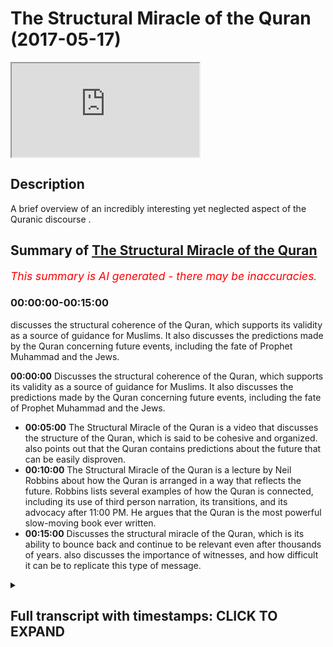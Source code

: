 # The Structural Miracle of the Quran (2017-05-17)

<iframe loading='lazy' allow='autoplay' src='https://www.youtube.com/embed/ciQVUBMyVkY'></iframe>

## Description

A brief overview of an incredibly interesting yet neglected aspect of the Quranic discourse .

## Summary of [The Structural Miracle of the Quran](https://www.youtube.com/watch?v=ciQVUBMyVkY)

*<span style="color:red; font-size:125%">This summary is AI generated - there may be inaccuracies</span>. [](/)*

### <a onclick="modifyYTiframeseektime('0')">00:00:00-00:15:00</a>

 discusses the structural coherence of the Quran, which supports its validity as a source of guidance for Muslims. It also discusses the predictions made by the Quran concerning future events, including the fate of Prophet Muhammad and the Jews.

**<a onclick="modifyYTiframeseektime('0')">00:00:00</a>** Discusses the structural coherence of the Quran, which supports its validity as a source of guidance for Muslims. It also discusses the predictions made by the Quran concerning future events, including the fate of Prophet Muhammad and the Jews.

* **<a onclick="modifyYTiframeseektime('300')">00:05:00</a>** The Structural Miracle of the Quran is a video that discusses the structure of the Quran, which is said to be cohesive and organized.  also points out that the Quran contains predictions about the future that can be easily disproven.
* **<a onclick="modifyYTiframeseektime('600')">00:10:00</a>** The Structural Miracle of the Quran is a lecture by Neil Robbins about how the Quran is arranged in a way that reflects the future. Robbins lists several examples of how the Quran is connected, including its use of third person narration, its transitions, and its advocacy after 11:00 PM. He argues that the Quran is the most powerful slow-moving book ever written.
* **<a onclick="modifyYTiframeseektime('900')">00:15:00</a>** Discusses the structural miracle of the Quran, which is its ability to bounce back and continue to be relevant even after thousands of years.  also discusses the importance of witnesses, and how difficult it can be to replicate this type of message.

<details><summary><h2>Full transcript with timestamps: CLICK TO EXPAND</h2></summary>

<a onclick="modifyYTiframeseektime('0')">0:00:00</a> and patina people ability age would you  
<a onclick="modifyYTiframeseektime('8')">0:00:08</a> a party so they wanted to focus on  
<a onclick="modifyYTiframeseektime('12')">0:00:12</a> another part of the world called Islamic  
<a onclick="modifyYTiframeseektime('16')">0:00:16</a> proof yeah which is the structural  
<a onclick="modifyYTiframeseektime('21')">0:00:21</a> coherence of the plan which is something  
<a onclick="modifyYTiframeseektime('24')">0:00:24</a> which is kind of not really spoken about  
<a onclick="modifyYTiframeseektime('26')">0:00:26</a> too much the structural provision of art  
<a onclick="modifyYTiframeseektime('28')">0:00:28</a> I personally believe that it offers  
<a onclick="modifyYTiframeseektime('31')">0:00:31</a> another layer of very powerful  
<a onclick="modifyYTiframeseektime('32')">0:00:32</a> argumentation for someone to promote  
<a onclick="modifyYTiframeseektime('36')">0:00:36</a> Islam I basically added another layer of  
<a onclick="modifyYTiframeseektime('39')">0:00:39</a> evidence for the Islamic charity once  
<a onclick="modifyYTiframeseektime('43')">0:00:43</a> again here before we start is an  
<a onclick="modifyYTiframeseektime('46')">0:00:46</a> important caveat that to put forward  
<a onclick="modifyYTiframeseektime('48')">0:00:48</a> which is that Iran itself wasn't result  
<a onclick="modifyYTiframeseektime('51')">0:00:51</a> Buddha long ago so the property was 40  
<a onclick="modifyYTiframeseektime('53')">0:00:53</a> years old when he know the promise to go  
<a onclick="modifyYTiframeseektime('57')">0:00:57</a> to him in the bath shut up  
<a onclick="modifyYTiframeseektime('58')">0:00:58</a> and obviously the span of 23 years he  
<a onclick="modifyYTiframeseektime('62')">0:01:02</a> received the bronze piece meal like  
<a onclick="modifyYTiframeseektime('65')">0:01:05</a> piece by piece until he died at the age  
<a onclick="modifyYTiframeseektime('67')">0:01:07</a> of 63  
<a onclick="modifyYTiframeseektime('68')">0:01:08</a> now this itself is interesting okay this  
<a onclick="modifyYTiframeseektime('71')">0:01:11</a> is this is healthy interesting why  
<a onclick="modifyYTiframeseektime('74')">0:01:14</a> because the thing is you realize that  
<a onclick="modifyYTiframeseektime('76')">0:01:16</a> before on despite it being completed in  
<a onclick="modifyYTiframeseektime('79')">0:01:19</a> terms of its structure and despite it  
<a onclick="modifyYTiframeseektime('83')">0:01:23</a> being also something which we know ended  
<a onclick="modifyYTiframeseektime('87')">0:01:27</a> when it needed to be ended  
<a onclick="modifyYTiframeseektime('89')">0:01:29</a> absolutely Maya in the Quran it says in  
<a onclick="modifyYTiframeseektime('91')">0:01:31</a> chapter 5 verse 2 it says and you'll  
<a onclick="modifyYTiframeseektime('93')">0:01:33</a> make mint electric vehicle we're at  
<a onclick="modifyYTiframeseektime('95')">0:01:35</a> Mount Wellington amateur only two level  
<a onclick="modifyYTiframeseektime('97')">0:01:37</a> disseminated in a suspected religion and  
<a onclick="modifyYTiframeseektime('99')">0:01:39</a> I complete multiple to use exception so  
<a onclick="modifyYTiframeseektime('102')">0:01:42</a> in other words the Quranic message was  
<a onclick="modifyYTiframeseektime('105')">0:01:45</a> fully revealed yeah this is a ton of  
<a onclick="modifyYTiframeseektime('108')">0:01:48</a> evidence for the validity of his life  
<a onclick="modifyYTiframeseektime('112')">0:01:52</a> what was in chapter 5 verse 67 underpins  
<a onclick="modifyYTiframeseektime('115')">0:01:55</a> a lot of analysis it says yeah you had  
<a onclick="modifyYTiframeseektime('121')">0:02:01</a> yeah you know so well that man what did  
<a onclick="modifyYTiframeseektime('123')">0:02:03</a> I like am a robbery  
<a onclick="modifyYTiframeseektime('124')">0:02:04</a> what is a  
<a onclick="modifyYTiframeseektime('126')">0:02:06</a> forever last an eternity well no me a  
<a onclick="modifyYTiframeseektime('128')">0:02:08</a> single community says that Oh profit  
<a onclick="modifyYTiframeseektime('132')">0:02:12</a> basically say to the people that which  
<a onclick="modifyYTiframeseektime('136')">0:02:16</a> you have revealed to you from your Lord  
<a onclick="modifyYTiframeseektime('140')">0:02:20</a> or has come down to you from your Lord  
<a onclick="modifyYTiframeseektime('142')">0:02:22</a> and if you don't do this and you have  
<a onclick="modifyYTiframeseektime('144')">0:02:24</a> not put forward or you have lost you  
<a onclick="modifyYTiframeseektime('146')">0:02:26</a> have not basically fulfilled your  
<a onclick="modifyYTiframeseektime('147')">0:02:27</a> mission sending the message and then the  
<a onclick="modifyYTiframeseektime('151')">0:02:31</a> interesting last part of the area is  
<a onclick="modifyYTiframeseektime('152')">0:02:32</a> well love we are similar I mean an  
<a onclick="modifyYTiframeseektime('155')">0:02:35</a> entity that certainly Allah will protect  
<a onclick="modifyYTiframeseektime('157')">0:02:37</a> you from the people the Prophet Mohammed  
<a onclick="modifyYTiframeseektime('161')">0:02:41</a> Salim was engaged in warfare on a yearly  
<a onclick="modifyYTiframeseektime('164')">0:02:44</a> basis I think if you count it probably  
<a onclick="modifyYTiframeseektime('167')">0:02:47</a> about two wars a year so he had an equal  
<a onclick="modifyYTiframeseektime('170')">0:02:50</a> chance to be killed at each time each  
<a onclick="modifyYTiframeseektime('172')">0:02:52</a> time please but what I would say alone  
<a onclick="modifyYTiframeseektime('175')">0:02:55</a> protect you from the people together so  
<a onclick="modifyYTiframeseektime('178')">0:02:58</a> the first point of interest here is half  
<a onclick="modifyYTiframeseektime('181')">0:03:01</a> considered and by the Midway how could  
<a onclick="modifyYTiframeseektime('183')">0:03:03</a> anyone guarantee that year it's not like  
<a onclick="modifyYTiframeseektime('186')">0:03:06</a> today's lot of the profit actually where  
<a onclick="modifyYTiframeseektime('188')">0:03:08</a> does it was mercy for the most part in  
<a onclick="modifyYTiframeseektime('190')">0:03:10</a> light manservant with defensive war yeah  
<a onclick="modifyYTiframeseektime('193')">0:03:13</a> so there was thought when the program  
<a onclick="modifyYTiframeseektime('195')">0:03:15</a> was going out that he was going on him  
<a onclick="modifyYTiframeseektime('196')">0:03:16</a> so it wasn't people going on his body  
<a onclick="modifyYTiframeseektime('199')">0:03:19</a> when he went out each time of the times  
<a onclick="modifyYTiframeseektime('202')">0:03:22</a> you'd be killed each time each every  
<a onclick="modifyYTiframeseektime('204')">0:03:24</a> time you become how come is the puranas  
<a onclick="modifyYTiframeseektime('207')">0:03:27</a> being so confident here is saying that  
<a onclick="modifyYTiframeseektime('210')">0:03:30</a> alone protect you from the people and  
<a onclick="modifyYTiframeseektime('213')">0:03:33</a> otherwise you'll be protected you will  
<a onclick="modifyYTiframeseektime('214')">0:03:34</a> not be killed this is an interesting  
<a onclick="modifyYTiframeseektime('216')">0:03:36</a> thing and a very confident thing to do  
<a onclick="modifyYTiframeseektime('218')">0:03:38</a> mysterious fact it had amounts of  
<a onclick="modifyYTiframeseektime('221')">0:03:41</a> prediction of the future and it shows  
<a onclick="modifyYTiframeseektime('223')">0:03:43</a> you once again the veracity and the  
<a onclick="modifyYTiframeseektime('226')">0:03:46</a> validity of the Atlantic message another  
<a onclick="modifyYTiframeseektime('229')">0:03:49</a> thing that came to my mind was in gaja  
<a onclick="modifyYTiframeseektime('233')">0:03:53</a> resulting issue of death in chapter 2  
<a onclick="modifyYTiframeseektime('237')">0:03:57</a> and chapter 52 the Prophet Muhammad and  
<a onclick="modifyYTiframeseektime('241')">0:04:01</a> basically using human interaction with  
<a onclick="modifyYTiframeseektime('243')">0:04:03</a> Jewish tribes at the time and then many  
<a onclick="modifyYTiframeseektime('247')">0:04:07</a> of them there was peace agreement who  
<a onclick="modifyYTiframeseektime('250')">0:04:10</a> are broken apparently  
<a onclick="modifyYTiframeseektime('253')">0:04:13</a> so the client came to America criticized  
<a onclick="modifyYTiframeseektime('256')">0:04:16</a> those particular Jews at the time of 100  
<a onclick="modifyYTiframeseektime('258')">0:04:18</a> yet and basically as you may know the  
<a onclick="modifyYTiframeseektime('263')">0:04:23</a> lot of the Jewish people believe in that  
<a onclick="modifyYTiframeseektime('266')">0:04:26</a> now the chosen few that so I lost my  
<a onclick="modifyYTiframeseektime('270')">0:04:30</a> data  
<a onclick="modifyYTiframeseektime('271')">0:04:31</a> he sends down in Sioux possible for  
<a onclick="modifyYTiframeseektime('273')">0:04:33</a> unwanted you know if you think that you  
<a onclick="modifyYTiframeseektime('278')">0:04:38</a> are basically the chosen people says  
<a onclick="modifyYTiframeseektime('280')">0:04:40</a> mala sentimental notes so rich was dead  
<a onclick="modifyYTiframeseektime('284')">0:04:44</a> yeah and it's my son of it what's going  
<a onclick="modifyYTiframeseektime('288')">0:04:48</a> on but there was a good company they  
<a onclick="modifyYTiframeseektime('290')">0:04:50</a> saying which would end and then is  
<a onclick="modifyYTiframeseektime('293')">0:04:53</a> something interesting and that's  
<a onclick="modifyYTiframeseektime('295')">0:04:55</a> technically a intricacies of what I had  
<a onclick="modifyYTiframeseektime('297')">0:04:57</a> meant no no more evident department ID  
<a onclick="modifyYTiframeseektime('299')">0:04:59</a> you will never be able to do whenever we  
<a onclick="modifyYTiframeseektime('303')">0:05:03</a> wish to a hopeful of death because of  
<a onclick="modifyYTiframeseektime('306')">0:05:06</a> what their hands and forth and so just  
<a onclick="modifyYTiframeseektime('309')">0:05:09</a> assume about whether men know whether  
<a onclick="modifyYTiframeseektime('311')">0:05:11</a> the mother without the two moons very  
<a onclick="modifyYTiframeseektime('313')">0:05:13</a> rate this is a matter it's really that  
<a onclick="modifyYTiframeseektime('315')">0:05:15</a> they were never really asked for that so  
<a onclick="modifyYTiframeseektime('320')">0:05:20</a> I sit there and I ask that because of  
<a onclick="modifyYTiframeseektime('322')">0:05:22</a> what they hadn't before not was got to  
<a onclick="modifyYTiframeseektime('324')">0:05:24</a> do anything basically saying making a  
<a onclick="modifyYTiframeseektime('327')">0:05:27</a> prediction that those particularly  
<a onclick="modifyYTiframeseektime('329')">0:05:29</a> Jewish people who had broken the peace  
<a onclick="modifyYTiframeseektime('331')">0:05:31</a> agreement would never say I want to die  
<a onclick="modifyYTiframeseektime('335')">0:05:35</a> basically  
<a onclick="modifyYTiframeseektime('335')">0:05:35</a> the DS word I don't like if a Jewish  
<a onclick="modifyYTiframeseektime('338')">0:05:38</a> person came out and said this will occur  
<a onclick="modifyYTiframeseektime('340')">0:05:40</a> while he did it it every age you know  
<a onclick="modifyYTiframeseektime('344')">0:05:44</a> Islamic and this was clay animosity  
<a onclick="modifyYTiframeseektime('347')">0:05:47</a> because at one point there was the  
<a onclick="modifyYTiframeseektime('348')">0:05:48</a> breathing of the peace agreement they  
<a onclick="modifyYTiframeseektime('350')">0:05:50</a> could have easily come up that shows you  
<a onclick="modifyYTiframeseektime('351')">0:05:51</a> because the ranchers and other part of  
<a onclick="modifyYTiframeseektime('353')">0:05:53</a> Iraq yeah well can we have connect now  
<a onclick="modifyYTiframeseektime('356')">0:05:56</a> basically know him like they know their  
<a onclick="modifyYTiframeseektime('358')">0:05:58</a> fun  
<a onclick="modifyYTiframeseektime('359')">0:05:59</a> so otherwise the party was asserting  
<a onclick="modifyYTiframeseektime('361')">0:06:01</a> that those particular Jews believe that  
<a onclick="modifyYTiframeseektime('363')">0:06:03</a> our farmers true right but that they  
<a onclick="modifyYTiframeseektime('366')">0:06:06</a> would never come on say it openly in  
<a onclick="modifyYTiframeseektime('369')">0:06:09</a> that way with a publicly claimed that it  
<a onclick="modifyYTiframeseektime('372')">0:06:12</a> will never come up and say that we want  
<a onclick="modifyYTiframeseektime('374')">0:06:14</a> to die that's a prediction of the future  
<a onclick="modifyYTiframeseektime('375')">0:06:15</a> we can easily be disproven  
<a onclick="modifyYTiframeseektime('378')">0:06:18</a> all that it needs is one person to come  
<a onclick="modifyYTiframeseektime('380')">0:06:20</a> out reduce to be those diseases use  
<a onclick="modifyYTiframeseektime('383')">0:06:23</a> people and say you know I I want to buy  
<a onclick="modifyYTiframeseektime('388')">0:06:28</a> every night you know literally that's  
<a onclick="modifyYTiframeseektime('390')">0:06:30</a> what I wouldn't have to happen and then  
<a onclick="modifyYTiframeseektime('392')">0:06:32</a> under being destroyed but that didn't  
<a onclick="modifyYTiframeseektime('395')">0:06:35</a> happen which does show or think that you  
<a onclick="modifyYTiframeseektime('398')">0:06:38</a> also go for I'm new the psychologies of  
<a onclick="modifyYTiframeseektime('400')">0:06:40</a> the people and this you know this once  
<a onclick="modifyYTiframeseektime('404')">0:06:44</a> again Republicans of this councils for  
<a onclick="modifyYTiframeseektime('407')">0:06:47</a> example one is in Navarre of Maria which  
<a onclick="modifyYTiframeseektime('410')">0:06:50</a> in some aggressive attack from before  
<a onclick="modifyYTiframeseektime('412')">0:06:52</a> the crime war lost her Allah he  
<a onclick="modifyYTiframeseektime('414')">0:06:54</a> mentioned in the film I put it again  
<a onclick="modifyYTiframeseektime('418')">0:06:58</a> this this whole narrative of wisdom in  
<a onclick="modifyYTiframeseektime('421')">0:07:01</a> real  
<a onclick="modifyYTiframeseektime('422')">0:07:02</a> basically the Quran is saying became his  
<a onclick="modifyYTiframeseektime('426')">0:07:06</a> legacy of my renewal really function how  
<a onclick="modifyYTiframeseektime('430')">0:07:10</a> far  
<a onclick="modifyYTiframeseektime('430')">0:07:10</a> maybe he's hoping a diet for his lamb so  
<a onclick="modifyYTiframeseektime('433')">0:07:13</a> once again he could have discredited  
<a onclick="modifyYTiframeseektime('435')">0:07:15</a> Islam I come before you think our  
<a onclick="modifyYTiframeseektime('437')">0:07:17</a> cameras let me know you know and if they  
<a onclick="modifyYTiframeseektime('439')">0:07:19</a> didn't have a lot that we can I'm glad  
<a onclick="modifyYTiframeseektime('441')">0:07:21</a> know like with that this purse you could  
<a onclick="modifyYTiframeseektime('444')">0:07:24</a> have come forward at admit but look what  
<a onclick="modifyYTiframeseektime('445')">0:07:25</a> I was saying generally that is not a so  
<a onclick="modifyYTiframeseektime('448')">0:07:28</a> this is something which we could  
<a onclick="modifyYTiframeseektime('449')">0:07:29</a> possibly refer back to the old better  
<a onclick="modifyYTiframeseektime('451')">0:07:31</a> because it goes into kind of like a  
<a onclick="modifyYTiframeseektime('453')">0:07:33</a> prediction of future by also demonstrate  
<a onclick="modifyYTiframeseektime('457')">0:07:37</a> that the author of the Quran he knew the  
<a onclick="modifyYTiframeseektime('460')">0:07:40</a> psychologism that he would be and he's  
<a onclick="modifyYTiframeseektime('463')">0:07:43</a> challenging you to be I mean think of it  
<a onclick="modifyYTiframeseektime('465')">0:07:45</a> this is a sudden reading which I find  
<a onclick="modifyYTiframeseektime('467')">0:07:47</a> fascinating letter so I if it charges  
<a onclick="modifyYTiframeseektime('470')">0:07:50</a> you invades with great confidence do  
<a onclick="modifyYTiframeseektime('471')">0:07:51</a> certain things or when it's hopes of the  
<a onclick="modifyYTiframeseektime('474')">0:07:54</a> future so very confidently and you know  
<a onclick="modifyYTiframeseektime('477')">0:07:57</a> this is a part of the narrative here or  
<a onclick="modifyYTiframeseektime('481')">0:08:01</a> the evidence base we use to show up Iran  
<a onclick="modifyYTiframeseektime('484')">0:08:04</a> has it also which knows the future  
<a onclick="modifyYTiframeseektime('486')">0:08:06</a> basically so this is pretty why  
<a onclick="modifyYTiframeseektime('490')">0:08:10</a> what is you know something about the  
<a onclick="modifyYTiframeseektime('491')">0:08:11</a> structure before not specifically which  
<a onclick="modifyYTiframeseektime('492')">0:08:12</a> all is it so high idle bit which is  
<a onclick="modifyYTiframeseektime('494')">0:08:14</a> interesting as we said the park in peace  
<a onclick="modifyYTiframeseektime('497')">0:08:17</a> in your then someone Alonso gang but  
<a onclick="modifyYTiframeseektime('500')">0:08:20</a> despite a thunder for i attain peace by  
<a onclick="modifyYTiframeseektime('502')">0:08:22</a> peace you will find that there are  
<a onclick="modifyYTiframeseektime('505')">0:08:25</a> incredible  
<a onclick="modifyYTiframeseektime('506')">0:08:26</a> the unity that exists within the burning  
<a onclick="modifyYTiframeseektime('507')">0:08:27</a> missiles on the beginnings of the  
<a onclick="modifyYTiframeseektime('510')">0:08:30</a> feather hat until the engines for the  
<a onclick="modifyYTiframeseektime('511')">0:08:31</a> next at honor would be this service came  
<a onclick="modifyYTiframeseektime('514')">0:08:34</a> at a time when circumstances which no  
<a onclick="modifyYTiframeseektime('517')">0:08:37</a> further predicted because some of them  
<a onclick="modifyYTiframeseektime('519')">0:08:39</a> contain questions inside of them which  
<a onclick="modifyYTiframeseektime('521')">0:08:41</a> the prophets have had to basically hunt  
<a onclick="modifyYTiframeseektime('523')">0:08:43</a> on the spot so there are lots of  
<a onclick="modifyYTiframeseektime('525')">0:08:45</a> questions that a proper was asked and he  
<a onclick="modifyYTiframeseektime('527')">0:08:47</a> had to answer in the form of the prime  
<a onclick="modifyYTiframeseektime('530')">0:08:50</a> mechanical they ask you about the sole  
<a onclick="modifyYTiframeseektime('532')">0:08:52</a> successor yes a lunar handbook burning  
<a onclick="modifyYTiframeseektime('534')">0:08:54</a> he asked you about opening chapter 18  
<a onclick="modifyYTiframeseektime('537')">0:08:57</a> and black the lunar calendar related  
<a onclick="modifyYTiframeseektime('539')">0:08:59</a> they asked you about drinking and  
<a onclick="modifyYTiframeseektime('541')">0:09:01</a> gambling in chapters of the Quran yes  
<a onclick="modifyYTiframeseektime('544')">0:09:04</a> and like a hill then they asked you  
<a onclick="modifyYTiframeseektime('546')">0:09:06</a> about the new moons yes a lunar hand  
<a onclick="modifyYTiframeseektime('548')">0:09:08</a> legitimately ask you what you see so  
<a onclick="modifyYTiframeseektime('551')">0:09:11</a> each time the planning to come forward  
<a onclick="modifyYTiframeseektime('553')">0:09:13</a> and basically provide an answer so it  
<a onclick="modifyYTiframeseektime('556')">0:09:16</a> couldn't have been pre-planned mounted  
<a onclick="modifyYTiframeseektime('557')">0:09:17</a> by I in mind when I tell you now that  
<a onclick="modifyYTiframeseektime('560')">0:09:20</a> the Quran is composed of 114 chapters if  
<a onclick="modifyYTiframeseektime('564')">0:09:24</a> you look properly you'll find that the  
<a onclick="modifyYTiframeseektime('567')">0:09:27</a> Quran in the beginning to the end is  
<a onclick="modifyYTiframeseektime('570')">0:09:30</a> punched into two different groups the  
<a onclick="modifyYTiframeseektime('571')">0:09:31</a> paralyzes thoughts inside I think by and  
<a onclick="modifyYTiframeseektime('574')">0:09:34</a> I was reading a book remaining  
<a onclick="modifyYTiframeseektime('576')">0:09:36</a> instragram us by surprise this person  
<a onclick="modifyYTiframeseektime('579')">0:09:39</a> actually comes a very conclusion Asian  
<a onclick="modifyYTiframeseektime('581')">0:09:41</a> cuisines moderate iron over fire yet and  
<a onclick="modifyYTiframeseektime('584')">0:09:44</a> what willful destruction of others never  
<a onclick="modifyYTiframeseektime('586')">0:09:46</a> I was quite interested in his  
<a onclick="modifyYTiframeseektime('588')">0:09:48</a> observation probably having a good  
<a onclick="modifyYTiframeseektime('590')">0:09:50</a> school destruction for Annapurna and he  
<a onclick="modifyYTiframeseektime('592')">0:09:52</a> was saying that one had an interesting  
<a onclick="modifyYTiframeseektime('596')">0:09:56</a> structure and that basing your finally  
<a onclick="modifyYTiframeseektime('599')">0:09:59</a> the Puranas compartment I'll into  
<a onclick="modifyYTiframeseektime('601')">0:10:01</a> different groups and this is my let me  
<a onclick="modifyYTiframeseektime('604')">0:10:04</a> holla if you think it's it's really over  
<a onclick="modifyYTiframeseektime('605')">0:10:05</a> like if you look into the night sky and  
<a onclick="modifyYTiframeseektime('607')">0:10:07</a> you look at a star you find no clear  
<a onclick="modifyYTiframeseektime('610')">0:10:10</a> pattern maybe on first sight but if you  
<a onclick="modifyYTiframeseektime('612')">0:10:12</a> look more closely you'll find that they  
<a onclick="modifyYTiframeseektime('614')">0:10:14</a> are arranged into the constellations now  
<a onclick="modifyYTiframeseektime('616')">0:10:16</a> collided something thinner because if  
<a onclick="modifyYTiframeseektime('619')">0:10:19</a> you let us with the bottom for example  
<a onclick="modifyYTiframeseektime('620')">0:10:20</a> yeah so the pocket very similar  
<a onclick="modifyYTiframeseektime('623')">0:10:23</a> which is right in the people being  
<a onclick="modifyYTiframeseektime('626')">0:10:26</a> sequencing of those so tested to is very  
<a onclick="modifyYTiframeseektime('629')">0:10:29</a> solicitous of dream in its lexical  
<a onclick="modifyYTiframeseektime('631')">0:10:31</a> phrases edits and it basically is  
<a onclick="modifyYTiframeseektime('635')">0:10:35</a> composition and file all related very  
<a onclick="modifyYTiframeseektime('638')">0:10:38</a> similar chapter 3 and chapter 4 other  
<a onclick="modifyYTiframeseektime('640')">0:10:40</a> seminars check before her so all of the  
<a onclick="modifyYTiframeseektime('643')">0:10:43</a> sort that I actually arranged XP channel  
<a onclick="modifyYTiframeseektime('645')">0:10:45</a> you'll find that the tape or the flavor  
<a onclick="modifyYTiframeseektime('648')">0:10:48</a> of the surah is similar to the sort of  
<a onclick="modifyYTiframeseektime('650')">0:10:50</a> axonal for insulin that comes after it  
<a onclick="modifyYTiframeseektime('652')">0:10:52</a> and this is very very interesting on the  
<a onclick="modifyYTiframeseektime('654')">0:10:54</a> acquiring discourse you'll find out also  
<a onclick="modifyYTiframeseektime('659')">0:10:59</a> in addition to this reality and this is  
<a onclick="modifyYTiframeseektime('661')">0:11:01</a> something I rented this interesting book  
<a onclick="modifyYTiframeseektime('663')">0:11:03</a> was it going to be the Western  
<a onclick="modifyYTiframeseektime('667')">0:11:07</a> communities completely by each other  
<a onclick="modifyYTiframeseektime('668')">0:11:08</a> because a Muslim then with Neil Robbins  
<a onclick="modifyYTiframeseektime('670')">0:11:10</a> again here at McConnell available camp  
<a onclick="modifyYTiframeseektime('673')">0:11:13</a> the company I already read the chapter  
<a onclick="modifyYTiframeseektime('677')">0:11:17</a> so far structure I just wanted to get  
<a onclick="modifyYTiframeseektime('679')">0:11:19</a> you know and only after the suspect how  
<a onclick="modifyYTiframeseektime('681')">0:11:21</a> are we going but basically he says that  
<a onclick="modifyYTiframeseektime('685')">0:11:25</a> in his views and he looked at the world  
<a onclick="modifyYTiframeseektime('687')">0:11:27</a> some is markers one person I think who's  
<a onclick="modifyYTiframeseektime('689')">0:11:29</a> even Indian person yet and he said that  
<a onclick="modifyYTiframeseektime('692')">0:11:32</a> each each surah he called it the  
<a onclick="modifyYTiframeseektime('696')">0:11:36</a> steering Duff tells the next Iran which  
<a onclick="modifyYTiframeseektime('699')">0:11:39</a> is chatter LeBron is connected  
<a onclick="modifyYTiframeseektime('701')">0:11:41</a> intricately with the next chapters the  
<a onclick="modifyYTiframeseektime('703')">0:11:43</a> beginning and ending of the chapters are  
<a onclick="modifyYTiframeseektime('704')">0:11:44</a> connected and the ending of white  
<a onclick="modifyYTiframeseektime('706')">0:11:46</a> chapters connect it with the next  
<a onclick="modifyYTiframeseektime('707')">0:11:47</a> chapter  
<a onclick="modifyYTiframeseektime('708')">0:11:48</a> now this is really interesting because  
<a onclick="modifyYTiframeseektime('710')">0:11:50</a> if you think about it if you really  
<a onclick="modifyYTiframeseektime('712')">0:11:52</a> think about it how could it be arranged  
<a onclick="modifyYTiframeseektime('715')">0:11:55</a> in that way if you don't know what the  
<a onclick="modifyYTiframeseektime('716')">0:11:56</a> future is going to be simple question  
<a onclick="modifyYTiframeseektime('718')">0:11:58</a> how can you spend your time arranging  
<a onclick="modifyYTiframeseektime('721')">0:12:01</a> the Quran and a particular way if you  
<a onclick="modifyYTiframeseektime('724')">0:12:04</a> don't know what the future is going to  
<a onclick="modifyYTiframeseektime('725')">0:12:05</a> be I mean you want easy example one  
<a onclick="modifyYTiframeseektime('726')">0:12:06</a> thing suppose the fun happens with guide  
<a onclick="modifyYTiframeseektime('730')">0:12:10</a> us to the straight path the part of you  
<a onclick="modifyYTiframeseektime('732')">0:12:12</a> those of you are failures cattitude  
<a onclick="modifyYTiframeseektime('734')">0:12:14</a> starts with basically who then is not  
<a onclick="modifyYTiframeseektime('736')">0:12:16</a> appear which is the people USA ends with  
<a onclick="modifyYTiframeseektime('738')">0:12:18</a> good people as well this says you know  
<a onclick="modifyYTiframeseektime('741')">0:12:21</a> when what we learn in the same chatter  
<a onclick="modifyYTiframeseektime('743')">0:12:23</a> bus  
<a onclick="modifyYTiframeseektime('743')">0:12:23</a> justice unrelated littlez's mother and  
<a onclick="modifyYTiframeseektime('746')">0:12:26</a> chapter and so far that boxes work the  
<a onclick="modifyYTiframeseektime('749')">0:12:29</a> books of previous appearances until the  
<a onclick="modifyYTiframeseektime('751')">0:12:31</a> landfill air live with all our unique  
<a onclick="modifyYTiframeseektime('753')">0:12:33</a> session in the next chapter chapter  
<a onclick="modifyYTiframeseektime('755')">0:12:35</a> three includes other books Windsor r87  
<a onclick="modifyYTiframeseektime('758')">0:12:38</a> will happen so Tiffany Robin a day when  
<a onclick="modifyYTiframeseektime('760')">0:12:40</a> the two are two ng shows what the books  
<a onclick="modifyYTiframeseektime('762')">0:12:42</a> and the messages which are connected and  
<a onclick="modifyYTiframeseektime('764')">0:12:44</a> then at the end of the surah chapter 3  
<a onclick="modifyYTiframeseektime('767')">0:12:47</a> it looks once again about in SM America  
<a onclick="modifyYTiframeseektime('770')">0:12:50</a> where the many Romanian analytic film  
<a onclick="modifyYTiframeseektime('774')">0:12:54</a> about a particular topic which is called  
<a onclick="modifyYTiframeseektime('776')">0:12:56</a> Mohammed so it's all the dovetails you  
<a onclick="modifyYTiframeseektime('779')">0:12:59</a> could say well-connected entertaining in  
<a onclick="modifyYTiframeseektime('781')">0:13:01</a> such a way a whole necklace one of it is  
<a onclick="modifyYTiframeseektime('784')">0:13:04</a> intricately connected to the next part  
<a onclick="modifyYTiframeseektime('787')">0:13:07</a> were puzzled really all of it put  
<a onclick="modifyYTiframeseektime('789')">0:13:09</a> together perfectly to create the  
<a onclick="modifyYTiframeseektime('792')">0:13:12</a> overarching image as a question that you  
<a onclick="modifyYTiframeseektime('796')">0:13:16</a> can duck is and why did I happen to be  
<a onclick="modifyYTiframeseektime('798')">0:13:18</a> like that when the author of them or SEO  
<a onclick="modifyYTiframeseektime('801')">0:13:21</a> for the problems human being and listing  
<a onclick="modifyYTiframeseektime('802')">0:13:22</a> man who is in a situation to me  
<a onclick="modifyYTiframeseektime('806')">0:13:26</a> circumstantially and he was basically  
<a onclick="modifyYTiframeseektime('809')">0:13:29</a> forced to respond on the spot how could  
<a onclick="modifyYTiframeseektime('812')">0:13:32</a> it be that he had the time or even the  
<a onclick="modifyYTiframeseektime('814')">0:13:34</a> ability to connect it together  
<a onclick="modifyYTiframeseektime('816')">0:13:36</a> intimately this equation and you'll find  
<a onclick="modifyYTiframeseektime('819')">0:13:39</a> almost look no exception that the Quran  
<a onclick="modifyYTiframeseektime('822')">0:13:42</a> has this secretly you don't so the fact  
<a onclick="modifyYTiframeseektime('827')">0:13:47</a> I even sometimes a lot if you look at  
<a onclick="modifyYTiframeseektime('829')">0:13:49</a> social analysis as a one ago Quran which  
<a onclick="modifyYTiframeseektime('831')">0:13:51</a> we believe it was  
<a onclick="modifyYTiframeseektime('832')">0:13:52</a> despite its brevity it is the most  
<a onclick="modifyYTiframeseektime('836')">0:13:56</a> powerful slow Gibran if you look at this  
<a onclick="modifyYTiframeseektime('838')">0:13:58</a> salon it's composed of seven hands seven  
<a onclick="modifyYTiframeseektime('840')">0:14:00</a> area and in the southern had to find  
<a onclick="modifyYTiframeseektime('843')">0:14:03</a> that there are three different kinds of  
<a onclick="modifyYTiframeseektime('846')">0:14:06</a> reports first of all to like it talks  
<a onclick="modifyYTiframeseektime('849')">0:14:09</a> about God in the third person and then  
<a onclick="modifyYTiframeseektime('851')">0:14:11</a> it moves to second person narrative  
<a onclick="modifyYTiframeseektime('853')">0:14:13</a> voice and so it is interesting  
<a onclick="modifyYTiframeseektime('855')">0:14:15</a> transition or what you put an advocate  
<a onclick="modifyYTiframeseektime('859')">0:14:19</a> effect which is a little return come  
<a onclick="modifyYTiframeseektime('862')">0:14:22</a> back really  
<a onclick="modifyYTiframeseektime('863')">0:14:23</a> this insight is really interesting in  
<a onclick="modifyYTiframeseektime('865')">0:14:25</a> the second point is you'll find that  
<a onclick="modifyYTiframeseektime('867')">0:14:27</a> there are three different types of and  
<a onclick="modifyYTiframeseektime('870')">0:14:30</a> this is going to fail technical juggling  
<a onclick="modifyYTiframeseektime('873')">0:14:33</a> there but if you can just be patient a  
<a onclick="modifyYTiframeseektime('875')">0:14:35</a> little bit with absolutely no basically  
<a onclick="modifyYTiframeseektime('879')">0:14:39</a> you have generally think it's you  
<a onclick="modifyYTiframeseektime('881')">0:14:41</a> present sentence plasma advocating after  
<a onclick="modifyYTiframeseektime('884')">0:14:44</a> 11:00 it's Leah Angeles Valley you have  
<a onclick="modifyYTiframeseektime('887')">0:14:47</a> a kind of like a normal sentence and you  
<a onclick="modifyYTiframeseektime('890')">0:14:50</a> have a resonance and first three ahead  
<a onclick="modifyYTiframeseektime('893')">0:14:53</a> of so the first half are to live near  
<a onclick="modifyYTiframeseektime('896')">0:14:56</a> there are three now sentence except and  
<a onclick="modifyYTiframeseektime('899')">0:14:59</a> the last three are Jewish family they  
<a onclick="modifyYTiframeseektime('902')">0:15:02</a> are bouncing the one in the middle is I  
<a onclick="modifyYTiframeseektime('906')">0:15:06</a> do it may I be hovering apartment at  
<a onclick="modifyYTiframeseektime('908')">0:15:08</a> it's basically a normal sentence with a  
<a onclick="modifyYTiframeseektime('911')">0:15:11</a> with a heart which is rare to be the  
<a onclick="modifyYTiframeseektime('914')">0:15:14</a> news of the of the census which is put  
<a onclick="modifyYTiframeseektime('918')">0:15:18</a> in in yoga the place all of this mean  
<a onclick="modifyYTiframeseektime('921')">0:15:21</a> there will be net and it goes back to  
<a onclick="modifyYTiframeseektime('924')">0:15:24</a> you while surviving in the proper was  
<a onclick="modifyYTiframeseektime('928')">0:15:28</a> awesome time  
<a onclick="modifyYTiframeseektime('929')">0:15:29</a> who are those people who have been  
<a onclick="modifyYTiframeseektime('931')">0:15:31</a> joined up because never in the desire we  
<a onclick="modifyYTiframeseektime('932')">0:15:32</a> get lost  
<a onclick="modifyYTiframeseektime('933')">0:15:33</a> absolutely lots of Possible's of Angela  
<a onclick="modifyYTiframeseektime('937')">0:15:37</a> they said Jewish people and  
<a onclick="modifyYTiframeseektime('943')">0:15:43</a> 3:11 basically in terms of in the  
<a onclick="modifyYTiframeseektime('946')">0:15:46</a> Islamic theology is being that the  
<a onclick="modifyYTiframeseektime('951')">0:15:51</a> Jewish clergy of that type and this  
<a onclick="modifyYTiframeseektime('954')">0:15:54</a> trickle-down has a tendency to knowledge  
<a onclick="modifyYTiframeseektime('957')">0:15:57</a> not a job and not necessarily action so  
<a onclick="modifyYTiframeseektime('963')">0:16:03</a> there isn't any tracks prepare applying  
<a onclick="modifyYTiframeseektime('966')">0:16:06</a> all the number yeah and that you are as  
<a onclick="modifyYTiframeseektime('969')">0:16:09</a> narrated lightly and in general who are  
<a onclick="modifyYTiframeseektime('973')">0:16:13</a> Valley who are the ones who illustrate  
<a onclick="modifyYTiframeseektime('976')">0:16:16</a> so he replies the officiator while the  
<a onclick="modifyYTiframeseektime('979')">0:16:19</a> Cassini orbiter that but what they  
<a onclick="modifyYTiframeseektime('980')">0:16:20</a> believe in the Trinity and these  
<a onclick="modifyYTiframeseektime('982')">0:16:22</a> campaigns are completely irrational so  
<a onclick="modifyYTiframeseektime('985')">0:16:25</a> they haven't got any difficulty they  
<a onclick="modifyYTiframeseektime('988')">0:16:28</a> they they irrationally deplete on any  
<a onclick="modifyYTiframeseektime('992')">0:16:32</a> substantive knowledge okay it's a  
<a onclick="modifyYTiframeseektime('994')">0:16:34</a> basically here in the paralysis of  
<a onclick="modifyYTiframeseektime('997')">0:16:37</a> America John become almost emulsified  
<a onclick="modifyYTiframeseektime('998')">0:16:38</a> shut up to Merced River agree so we have  
<a onclick="modifyYTiframeseektime('1000')">0:16:40</a> met may be of new ionization we're not  
<a onclick="modifyYTiframeseektime('1003')">0:16:43</a> meant to be like all knowledge in no  
<a onclick="modifyYTiframeseektime('1006')">0:16:46</a> action I will almost lure action in a  
<a onclick="modifyYTiframeseektime('1007')">0:16:47</a> lot therefore come back to our sense of  
<a onclick="modifyYTiframeseektime('1011')">0:16:51</a> the front the the structural completion  
<a onclick="modifyYTiframeseektime('1014')">0:16:54</a> to look further being three murders  
<a onclick="modifyYTiframeseektime('1017')">0:16:57</a> constructed of germanium and and some of  
<a onclick="modifyYTiframeseektime('1022')">0:17:02</a> this may I means that there are normal  
<a onclick="modifyYTiframeseektime('1023')">0:17:03</a> services and in our if you feed the  
<a onclick="modifyYTiframeseektime('1025')">0:17:05</a> light basically it's very fishable for a  
<a onclick="modifyYTiframeseektime('1030')">0:17:10</a> unholy percentage so they give you  
<a onclick="modifyYTiframeseektime('1032')">0:17:12</a> knowledge and and other ones if you  
<a onclick="modifyYTiframeseektime('1035')">0:17:15</a> haven't because it's verbal at first not  
<a onclick="modifyYTiframeseektime('1037')">0:17:17</a> doing like that  
<a onclick="modifyYTiframeseektime('1038')">0:17:18</a> and the one of the middle is kind of  
<a onclick="modifyYTiframeseektime('1039')">0:17:19</a> like a combination book again  
<a onclick="modifyYTiframeseektime('1042')">0:17:22</a> so in this several message of God in  
<a onclick="modifyYTiframeseektime('1045')">0:17:25</a> both three verses which respectively our  
<a onclick="modifyYTiframeseektime('1049')">0:17:29</a> knowledge base versus evil three verses  
<a onclick="modifyYTiframeseektime('1052')">0:17:32</a> which are verbal verses yeah which are  
<a onclick="modifyYTiframeseektime('1055')">0:17:35</a> doing kind of verses and you go one  
<a onclick="modifyYTiframeseektime('1057')">0:17:37</a> verse that combines the two different  
<a onclick="modifyYTiframeseektime('1059')">0:17:39</a> and that way the message and the message  
<a onclick="modifyYTiframeseektime('1064')">0:17:44</a> and the structural composition of the  
<a onclick="modifyYTiframeseektime('1066')">0:17:46</a> piranha call that Pincus or up in  
<a onclick="modifyYTiframeseektime('1069')">0:17:49</a> incredibly matched now what you speak  
<a onclick="modifyYTiframeseektime('1071')">0:17:51</a> you can't really think of doing this  
<a onclick="modifyYTiframeseektime('1072')">0:17:52</a> it's difficult to do this think about it  
<a onclick="modifyYTiframeseektime('1075')">0:17:55</a> someone is this pre-k time this speak  
<a onclick="modifyYTiframeseektime('1077')">0:17:57</a> about and what telling and doing it a  
<a onclick="modifyYTiframeseektime('1079')">0:17:59</a> lot I don't know how many times in one  
<a onclick="modifyYTiframeseektime('1081')">0:18:01</a> night so it's very difficult for someone  
<a onclick="modifyYTiframeseektime('1084')">0:18:04</a> this is the kind of thing in the  
<a onclick="modifyYTiframeseektime('1086')">0:18:06</a> violence we find it incredibly difficult  
<a onclick="modifyYTiframeseektime('1088')">0:18:08</a> to replicate and this goes back for our  
<a onclick="modifyYTiframeseektime('1090')">0:18:10</a> inability challenge total disorder  
<a onclick="modifyYTiframeseektime('1092')">0:18:12</a> diversity 111 the name of it again first  
<a onclick="modifyYTiframeseektime('1097')">0:18:17</a> I can call your witnesses if you are  
<a onclick="modifyYTiframeseektime('1099')">0:18:19</a> back to for this is what a process as a  
<a onclick="modifyYTiframeseektime('1102')">0:18:22</a> bomb  
</details>
